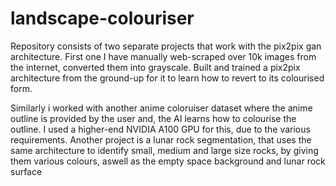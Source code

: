 # landscape-colouriser

Repository consists of two separate projects that work with the pix2pix gan architecture. First one I have manually web-scraped over 10k images from the internet, converted them into grayscale. Built and trained a pix2pix architecture from the ground-up for it to learn how to revert to its colourised form. 

Similarly i worked with another anime coloruiser dataset where the anime outline is provided by the user and, the AI learns how to colourise the outline. I used a higher-end NVIDIA A100 GPU for this, due to the various requirements.
Another project is a lunar rock segmentation, that uses the same architecture to identify small, medium and large size rocks, by giving them various colours, aswell as the empty space background and lunar rock surface
